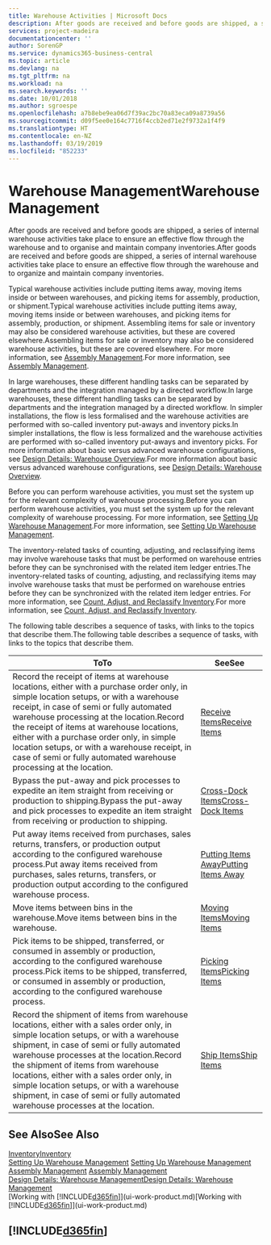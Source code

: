 ```yaml
---
title: Warehouse Activities | Microsoft Docs
description: After goods are received and before goods are shipped, a series of internal warehouse activities take place to ensure an effective flow through the warehouse and to organise and maintain company inventories.
services: project-madeira
documentationcenter: ''
author: SorenGP
ms.service: dynamics365-business-central
ms.topic: article
ms.devlang: na
ms.tgt_pltfrm: na
ms.workload: na
ms.search.keywords: ''
ms.date: 10/01/2018
ms.author: sgroespe
ms.openlocfilehash: a7b8ebe9ea06d7f39ac2bc70a83eca09a8739a56
ms.sourcegitcommit: d09f5ee0e164c7716f4ccb2ed71e2f9732a1f4f9
ms.translationtype: HT
ms.contentlocale: en-NZ
ms.lasthandoff: 03/19/2019
ms.locfileid: "852233"
---
```

# <a name="warehouse-management"></a><span data-ttu-id="7ef78-103">Warehouse Management</span><span class="sxs-lookup"><span data-stu-id="7ef78-103">Warehouse Management</span></span>
<span data-ttu-id="7ef78-104">After goods are received and before goods are shipped, a series of internal warehouse activities take place to ensure an effective flow through the warehouse and to organise and maintain company inventories.</span><span class="sxs-lookup"><span data-stu-id="7ef78-104">After goods are received and before goods are shipped, a series of internal warehouse activities take place to ensure an effective flow through the warehouse and to organize and maintain company inventories.</span></span>

<span data-ttu-id="7ef78-105">Typical warehouse activities include putting items away, moving items inside or between warehouses, and picking items for assembly, production, or shipment.</span><span class="sxs-lookup"><span data-stu-id="7ef78-105">Typical warehouse activities include putting items away, moving items inside or between warehouses, and picking items for assembly, production, or shipment.</span></span> <span data-ttu-id="7ef78-106">Assembling items for sale or inventory may also be considered warehouse activities, but these are covered elsewhere.</span><span class="sxs-lookup"><span data-stu-id="7ef78-106">Assembling items for sale or inventory may also be considered warehouse activities, but these are covered elsewhere.</span></span> <span data-ttu-id="7ef78-107">For more information, see [Assembly Management](assembly-assemble-items.md).</span><span class="sxs-lookup"><span data-stu-id="7ef78-107">For more information, see [Assembly Management](assembly-assemble-items.md).</span></span>  

<span data-ttu-id="7ef78-108">In large warehouses, these different handling tasks can be separated by departments and the integration managed by a directed workflow.</span><span class="sxs-lookup"><span data-stu-id="7ef78-108">In large warehouses, these different handling tasks can be separated by departments and the integration managed by a directed workflow.</span></span> <span data-ttu-id="7ef78-109">In simpler installations, the flow is less formalised and the warehouse activities are performed with so-called inventory put-aways and inventory picks.</span><span class="sxs-lookup"><span data-stu-id="7ef78-109">In simpler installations, the flow is less formalized and the warehouse activities are performed with so-called inventory put-aways and inventory picks.</span></span> <span data-ttu-id="7ef78-110">For more information about basic versus advanced warehouse configurations, see [Design Details: Warehouse Overview](design-details-warehouse-overview.md).</span><span class="sxs-lookup"><span data-stu-id="7ef78-110">For more information about basic versus advanced warehouse configurations, see [Design Details: Warehouse Overview](design-details-warehouse-overview.md).</span></span>

<span data-ttu-id="7ef78-111">Before you can perform warehouse activities, you must set the system up for the relevant complexity of warehouse processing.</span><span class="sxs-lookup"><span data-stu-id="7ef78-111">Before you can perform warehouse activities, you must set the system up for the relevant complexity of warehouse processing.</span></span> <span data-ttu-id="7ef78-112">For more information, see [Setting Up Warehouse Management](warehouse-setup-warehouse.md).</span><span class="sxs-lookup"><span data-stu-id="7ef78-112">For more information, see [Setting Up Warehouse Management](warehouse-setup-warehouse.md).</span></span>

<span data-ttu-id="7ef78-113">The inventory-related tasks of counting, adjusting, and reclassifying items may involve warehouse tasks that must be performed on warehouse entries before they can be synchronised with the related item ledger entries.</span><span class="sxs-lookup"><span data-stu-id="7ef78-113">The inventory-related tasks of counting, adjusting, and reclassifying items may involve warehouse tasks that must be performed on warehouse entries before they can be synchronized with the related item ledger entries.</span></span> <span data-ttu-id="7ef78-114">For more information, see [Count, Adjust, and Reclassify Inventory](inventory-how-count-adjust-reclassify.md).</span><span class="sxs-lookup"><span data-stu-id="7ef78-114">For more information, see [Count, Adjust, and Reclassify Inventory](inventory-how-count-adjust-reclassify.md).</span></span>

 <span data-ttu-id="7ef78-115">The following table describes a sequence of tasks, with links to the topics that describe them.</span><span class="sxs-lookup"><span data-stu-id="7ef78-115">The following table describes a sequence of tasks, with links to the topics that describe them.</span></span>   

|<span data-ttu-id="7ef78-116">**To**</span><span class="sxs-lookup"><span data-stu-id="7ef78-116">**To**</span></span>|<span data-ttu-id="7ef78-117">**See**</span><span class="sxs-lookup"><span data-stu-id="7ef78-117">**See**</span></span>|  
|------------|-------------|  
|<span data-ttu-id="7ef78-118">Record the receipt of items at warehouse locations, either with a purchase order only, in simple location setups, or with a warehouse receipt, in case of semi or fully automated warehouse processing at the location.</span><span class="sxs-lookup"><span data-stu-id="7ef78-118">Record the receipt of items at warehouse locations, either with a purchase order only, in simple location setups, or with a warehouse receipt, in case of semi or fully automated warehouse processing at the location.</span></span>|[<span data-ttu-id="7ef78-119">Receive Items</span><span class="sxs-lookup"><span data-stu-id="7ef78-119">Receive Items</span></span>](warehouse-how-receive-items.md)|
|<span data-ttu-id="7ef78-120">Bypass the put-away and pick processes to expedite an item straight from receiving or production to shipping.</span><span class="sxs-lookup"><span data-stu-id="7ef78-120">Bypass the put-away and pick processes to expedite an item straight from receiving or production to shipping.</span></span>|[<span data-ttu-id="7ef78-121">Cross-Dock Items</span><span class="sxs-lookup"><span data-stu-id="7ef78-121">Cross-Dock Items</span></span>](warehouse-how-to-cross-dock-items.md)|    
|<span data-ttu-id="7ef78-122">Put away items received from purchases, sales returns, transfers, or production output according to the configured warehouse process.</span><span class="sxs-lookup"><span data-stu-id="7ef78-122">Put away items received from purchases, sales returns, transfers, or production output according to the configured warehouse process.</span></span>|[<span data-ttu-id="7ef78-123">Putting Items Away</span><span class="sxs-lookup"><span data-stu-id="7ef78-123">Putting Items Away</span></span>](warehouse-put-away-items.md)|
|<span data-ttu-id="7ef78-124">Move items between bins in the warehouse.</span><span class="sxs-lookup"><span data-stu-id="7ef78-124">Move items between bins in the warehouse.</span></span>|[<span data-ttu-id="7ef78-125">Moving Items</span><span class="sxs-lookup"><span data-stu-id="7ef78-125">Moving Items</span></span>](warehouse-move-items.md)|
|<span data-ttu-id="7ef78-126">Pick items to be shipped, transferred, or consumed in assembly or production, according to the configured warehouse process.</span><span class="sxs-lookup"><span data-stu-id="7ef78-126">Pick items to be shipped, transferred, or consumed in assembly or production, according to the configured warehouse process.</span></span>|[<span data-ttu-id="7ef78-127">Picking Items</span><span class="sxs-lookup"><span data-stu-id="7ef78-127">Picking Items</span></span>](warehouse-pick-items.md)|
|<span data-ttu-id="7ef78-128">Record the shipment of items from warehouse locations, either with a sales order only, in simple location setups, or with a warehouse shipment, in case of semi or fully automated warehouse processes at the location.</span><span class="sxs-lookup"><span data-stu-id="7ef78-128">Record the shipment of items from warehouse locations, either with a sales order only, in simple location setups, or with a warehouse shipment, in case of semi or fully automated warehouse processes at the location.</span></span>|[<span data-ttu-id="7ef78-129">Ship Items</span><span class="sxs-lookup"><span data-stu-id="7ef78-129">Ship Items</span></span>](warehouse-how-ship-items.md)|  

## <a name="see-also"></a><span data-ttu-id="7ef78-130">See Also</span><span class="sxs-lookup"><span data-stu-id="7ef78-130">See Also</span></span>  
[<span data-ttu-id="7ef78-131">Inventory</span><span class="sxs-lookup"><span data-stu-id="7ef78-131">Inventory</span></span>](inventory-manage-inventory.md)  
<span data-ttu-id="7ef78-132">[Setting Up Warehouse Management](warehouse-setup-warehouse.md)   </span><span class="sxs-lookup"><span data-stu-id="7ef78-132">[Setting Up Warehouse Management](warehouse-setup-warehouse.md)   </span></span>  
<span data-ttu-id="7ef78-133">[Assembly Management](assembly-assemble-items.md)  </span><span class="sxs-lookup"><span data-stu-id="7ef78-133">[Assembly Management](assembly-assemble-items.md)  </span></span>  
[<span data-ttu-id="7ef78-134">Design Details: Warehouse Management</span><span class="sxs-lookup"><span data-stu-id="7ef78-134">Design Details: Warehouse Management</span></span>](design-details-warehouse-management.md)  
<span data-ttu-id="7ef78-135">[Working with [!INCLUDE[d365fin](includes/d365fin_md.md)]](ui-work-product.md)</span><span class="sxs-lookup"><span data-stu-id="7ef78-135">[Working with [!INCLUDE[d365fin](includes/d365fin_md.md)]](ui-work-product.md)</span></span>  

## [!INCLUDE[d365fin](includes/free_trial_md.md)]  
